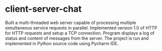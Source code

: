 # client-server-chat
Built a multi-threaded web server capable of processing multiple simultaneous service requests in parallel.
Implemented version 1.0 of HTTP for HTTP requests and setup a TCP connection. Program displays a log of status and content of messages from the server.
The project is run and implemented in Python source code using Pycharm IDE.
